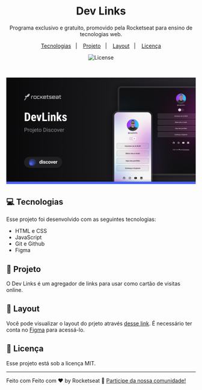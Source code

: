 <h1 align="center">Dev Links</h1>

<p align="center">
Programa exclusivo e gratuito, promovido pela Rocketseat para ensino de tecnologias web.
</p>

<p align="center">
  <a href="#💻-tecnologias">Tecnologias</a>&nbsp;&nbsp;&nbsp;|&nbsp;&nbsp;&nbsp;
  <a href="#📝-projeto">Projeto</a>&nbsp;&nbsp;&nbsp;|&nbsp;&nbsp;&nbsp;
  <a href="#🎨-layout">Layout</a>&nbsp;&nbsp;&nbsp;|&nbsp;&nbsp;&nbsp;
  <a href="#📄-licença">Licença</a>
</p>

<p align="center">
  <img alt="License" src="https://img.shields.io/static/v1?label=license&message=MIT&color=49AA26&labelColor=000000">
</p>

<br>

<p align="center">
  <img alt="Projeto Dev Links" src=".github/preview.png">
</p>

## 💻 Tecnologias

Esse projeto foi desenvolvido com as seguintes tecnologias:

- HTML e CSS
- JavaScript
- Git e Github
- Figma

## 📝 Projeto

O Dev Links é um agregador de links para usar como cartão de visitas online.

## 🎨 Layout

Você pode visualizar o layout do prjeto através [desse link](https://www.figma.com/community/file/1187422022288947321/devlinks-projeto-discover). É necessário ter conta no [Figma](https://www.figma.com) para acessá-lo.

## 📄 Licença

Esse projeto está sob a licença MIT.

---

Feito com Feito com ❤ by Rocketseat 👋 [Participe da nossa comunidade!](https://discord.gg/rocketseat)

